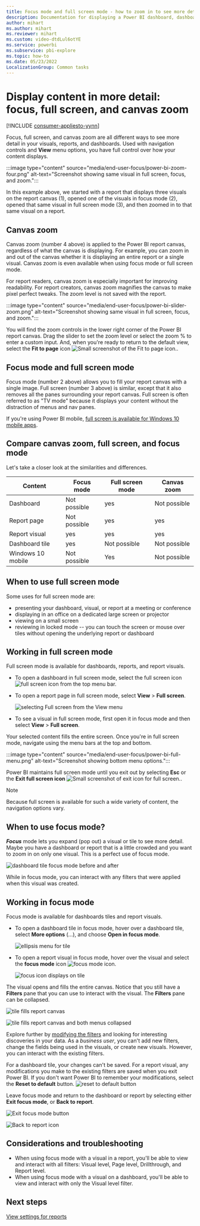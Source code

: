 ```yaml
---
title: Focus mode and full screen mode - how to zoom in to see more detail
description: Documentation for displaying a Power BI dashboard, dashboard tile, report, or report visual in focus mode or full screen mode
author: mihart
ms.author: mihart
ms.reviewer: mihart
ms.custom: video-dtdLul6otYE
ms.service: powerbi
ms.subservice: pbi-explore
ms.topic: how-to
ms.date: 05/23/2022
LocalizationGroup: Common tasks
---
```


# Display content in more detail: focus, full screen, and canvas zoom

[!INCLUDE [consumer-appliesto-yynn](../includes/consumer-appliesto-yynn.md)]

Focus, full screen, and canvas zoom are all different ways to see more detail in your visuals, reports, and dashboards. Used with navigation controls and **View** menu options, you have full control over how your content displays.

:::image type="content" source="media/end-user-focus/power-bi-zoom-four.png" alt-text="Screenshot showing same visual in full screen, focus, and zoom.":::

In this example above, we started with a report that displays three visuals on the report canvas (1), opened one of the visuals in focus mode (2), opened that same visual in full screen mode (3), and then zoomed in to that same visual on a report. 

## Canvas zoom

Canvas zoom (number 4 above) is applied to the Power BI report canvas, regardless of what the canvas is displaying. For example, you can zoom in and out of the canvas whether it is displaying an entire report or a single visual. Canvas zoom is even available when using focus mode or full screen mode.

For report readers, canvas zoom is especially important for improving readability. For report creators, canvas zoom magnifies the canvas to make pixel perfect tweaks. The zoom level is not saved with the report.

:::image type="content" source="media/end-user-focus/power-bi-slider-zoom.png" alt-text="Screenshot showing same visual in full screen, focus, and zoom.":::

You will find the zoom controls in the lower right corner of the Power BI report canvas. Drag the slider to set the zoom level or select the zoom % to enter a custom input. And, when you're ready to return to the default view, select the **Fit to page** icon ![Small screenshot of the Fit to page icon.](media/end-user-focus/power-bi-fit-icon.png).

## Focus mode and full screen mode
Focus mode (number 2 above) allows you to fill your report canvas with a single image. Full screen (number 3 above) is similar, except that it also removes all the panes surrounding your report canvas. Full screen is often referred to as "TV mode" because it displays your content without the distraction of menus and nav panes.

If you're using Power BI mobile, [full screen is available for Windows 10 mobile apps](./mobile/mobile-windows-10-app-presentation-mode.md). 

## Compare canvas zoom, full screen, and focus mode

Let's take a closer look at the similarities and differences.  

|Content    | Focus mode  |Full screen mode  | Canvas zoom |
|---------|---------|----------------------|--------|
|Dashboard     |   Not possible     | yes | Not possible |
|Report page   | Not possible  | yes| yes  |
|Report visual | yes    | yes |  yes  |
|Dashboard tile | yes    | Not possible |  Not possible  |
|Windows 10 mobile | Not possible | Yes | Not possible |


## When to use full screen mode

Some uses for full screen mode are:

* presenting your dashboard, visual, or report at a meeting or conference
* displaying in an office on a dedicated large screen or projector
* viewing on a small screen
* reviewing in locked mode -- you can touch the screen or mouse over tiles without opening the underlying report or dashboard

## Working in full screen mode

Full screen mode is available for dashboards, reports, and report visuals. 

- To open a dashboard in full screen mode, select the full screen icon ![full screen icon](media/end-user-focus/power-bi-full-screen-icon.png) from the top menu bar. 

- To open a report page in full screen mode, select **View** > **Full screen**.

    ![selecting Full screen from the View menu](media/end-user-focus/power-bi-view.png)

- To see a visual in full screen mode, first open it in focus mode and then select **View** > **Full screen**.  

Your selected content fills the entire screen. Once you're in full screen mode, navigate using the menu bars at the top and bottom. 

:::image type="content" source="media/end-user-focus/power-bi-full-menu.png" alt-text="Screenshot showing bottom menu options.":::

Power BI maintains full screen mode until you exit out by selecting **Esc** or the **Exit full screen icon** ![Small screenshot of exit icon for full screen.](media/end-user-focus/power-bi-exit-full-mode.png). 

> [!NOTE]
> Because full screen is available for such a wide variety of content, the navigation options vary.

## When to use focus mode?

***Focus*** mode lets you expand (pop out) a visual or tile to see more detail.  Maybe you have a dashboard or report that is a little crowded and you want to zoom in on only one visual.  This is a perfect use of focus mode.  

![dashboard tile focus mode before and after](media/end-user-focus/power-bi-compare.png)

While in focus mode, you can interact with any filters that were applied when this visual was created.  



## Working in focus mode

Focus mode is available for dashboards tiles and report visuals. 

- To open a dashboard tile in focus mode, hover over a dashboard tile, select **More options** (...), and choose **Open in focus mode**.

    ![ellipsis menu for tile](media/end-user-focus/power-bi-focus-dashboard.png)

- To open a report visual in focus mode, hover over the visual and select the **focus mode** icon ![focus mode icon](media/end-user-focus/pbi_popout.jpg).  

   ![focus icon displays on tile](media/end-user-focus/power-bi-hover-focus.png)



The visual opens and fills the entire canvas. Notice that you still have a **Filters** pane that you can use to interact with the visual. The **Filters** pane can be collapsed.

   ![tile fills report canvas](media/end-user-focus/power-bi-filter.png)


   ![tile fills report canvas and both menus collapsed](media/end-user-focus/power-bi-filter-collapse.png)  

Explore further by [modifying the filters](end-user-report-filter.md) and looking for interesting discoveries in your data. As a *business user*, you can't add new filters, change the fields being used in the visuals, or create new visuals.  However, you can interact with the existing filters. 

For a dashboard tile, your changes can't be saved. For a report visual, any modifications you make to the existing filters are saved when you exit Power BI. If  you don't want Power BI to remember your modifications, select the **Reset to default** button. ![reset to default button](media/end-user-focus/power-bi-resets.png)  

Leave focus mode and return to the dashboard or report by selecting either **Exit focus mode**,  or **Back to report**.

![Exit focus mode button](media/end-user-focus/power-bi-exit.png)    

![Back to report icon](media/end-user-focus/power-bi-back-to-report.png)  

## Considerations and troubleshooting

* When using focus mode with a visual in a report, you'll be able to view and interact with all filters: Visual level, Page level, Drillthrough, and Report level.    
* When using focus mode with a visual on a dashboard, you'll be able to view and interact with only the Visual level filter.

## Next steps

[View settings for reports](end-user-report-view.md)